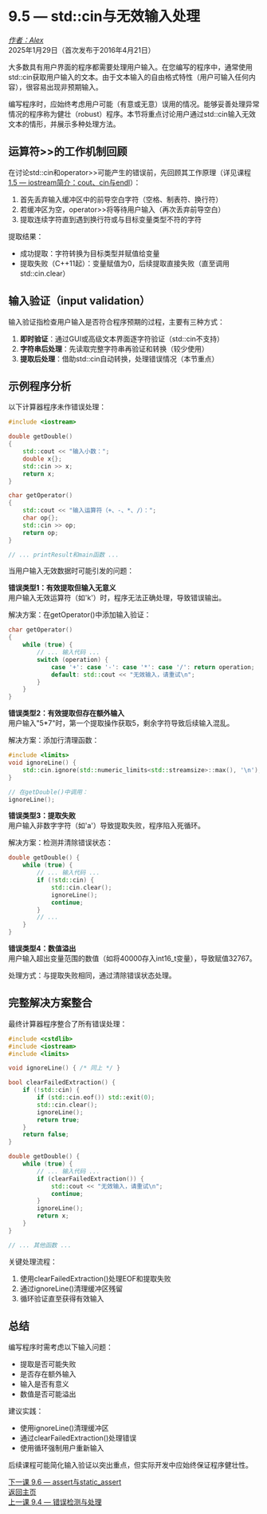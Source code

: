 9.5 — std::cin与无效输入处理
==========================================

[*作者：Alex*](https://www.learncpp.com/author/Alex/ "查看 Alex 的所有文章")  
2025年1月29日（首次发布于2016年4月21日）

大多数具有用户界面的程序都需要处理用户输入。在您编写的程序中，通常使用std::cin获取用户输入的文本。由于文本输入的自由格式特性（用户可输入任何内容），很容易出现非预期输入。

编写程序时，应始终考虑用户可能（有意或无意）误用的情况。能够妥善处理异常情况的程序称为健壮（robust）程序。本节将重点讨论用户通过std::cin输入无效文本的情形，并展示多种处理方法。

运算符>>的工作机制回顾
----------------

在讨论std::cin和operator>>可能产生的错误前，先回顾其工作原理（详见课程[1.5 — iostream简介：cout、cin与endl](introduction-to-iostream-cout-cin-and-endl/#extraction)）：

1. 首先丢弃输入缓冲区中的前导空白字符（空格、制表符、换行符）
2. 若缓冲区为空，operator>>将等待用户输入（再次丢弃前导空白）
3. 提取连续字符直到遇到换行符或与目标变量类型不符的字符

提取结果：
- 成功提取：字符转换为目标类型并赋值给变量
- 提取失败（C++11起）：变量赋值为0，后续提取直接失败（直至调用std::cin.clear）

输入验证（input validation）
----------------

输入验证指检查用户输入是否符合程序预期的过程，主要有三种方式：

1. **即时验证**：通过GUI或高级文本界面逐字符验证（std::cin不支持）
2. **字符串后处理**：先读取完整字符串再验证和转换（较少使用）
3. **提取后处理**：借助std::cin自动转换，处理错误情况（本节重点）

示例程序分析
----------------

以下计算器程序未作错误处理：

```cpp
#include <iostream>

double getDouble()
{
    std::cout << "输入小数：";
    double x{};
    std::cin >> x;
    return x;
}

char getOperator()
{
    std::cout << "输入运算符（+、-、*、/）：";
    char op{};
    std::cin >> op;
    return op;
}

// ... printResult和main函数 ...
```

当用户输入无效数据时可能引发的问题：

**错误类型1：有效提取但输入无意义**  
用户输入无效运算符（如'k'）时，程序无法正确处理，导致错误输出。

解决方案：在getOperator()中添加输入验证：

```cpp
char getOperator()
{
    while (true) {
        // ... 输入代码 ...
        switch (operation) {
            case '+': case '-': case '*': case '/': return operation;
            default: std::cout << "无效输入，请重试\n";
        }
    }
}
```

**错误类型2：有效提取但存在额外输入**  
用户输入"5*7"时，第一个提取操作获取5，剩余字符导致后续输入混乱。

解决方案：添加行清理函数：

```cpp
#include <limits>
void ignoreLine() {
    std::cin.ignore(std::numeric_limits<std::streamsize>::max(), '\n');
}

// 在getDouble()中调用：
ignoreLine();
```

**错误类型3：提取失败**  
用户输入非数字字符（如'a'）导致提取失败，程序陷入死循环。

解决方案：检测并清除错误状态：

```cpp
double getDouble() {
    while (true) {
        // ... 输入代码 ...
        if (!std::cin) {
            std::cin.clear();
            ignoreLine();
            continue;
        }
        // ...
    }
}
```

**错误类型4：数值溢出**  
用户输入超出变量范围的数值（如将40000存入int16_t变量），导致赋值32767。

处理方式：与提取失败相同，通过清除错误状态处理。

完整解决方案整合
----------------

最终计算器程序整合了所有错误处理：

```cpp
#include <cstdlib>
#include <iostream>
#include <limits>

void ignoreLine() { /* 同上 */ }

bool clearFailedExtraction() {
    if (!std::cin) {
        if (std::cin.eof()) std::exit(0);
        std::cin.clear();
        ignoreLine();
        return true;
    }
    return false;
}

double getDouble() {
    while (true) {
        // ... 输入代码 ...
        if (clearFailedExtraction()) {
            std::cout << "无效输入，请重试\n";
            continue;
        }
        ignoreLine();
        return x;
    }
}

// ... 其他函数 ...
```

关键处理流程：
1. 使用clearFailedExtraction()处理EOF和提取失败
2. 通过ignoreLine()清理缓冲区残留
3. 循环验证直至获得有效输入

总结
----------------

编写程序时需考虑以下输入问题：
- 提取是否可能失败
- 是否存在额外输入
- 输入是否有意义
- 数值是否可能溢出

建议实践：
- 使用ignoreLine()清理缓冲区
- 通过clearFailedExtraction()处理错误
- 使用循环强制用户重新输入

后续课程可能简化输入验证以突出重点，但实际开发中应始终保证程序健壮性。

[下一课 9.6 — assert与static_assert](Chapter-9/lesson9.6-assert-and-static_assert.md)  
[返回主页](/)  
[上一课 9.4 — 错误检测与处理](Chapter-9/lesson9.4-detecting-and-handling-errors.md)